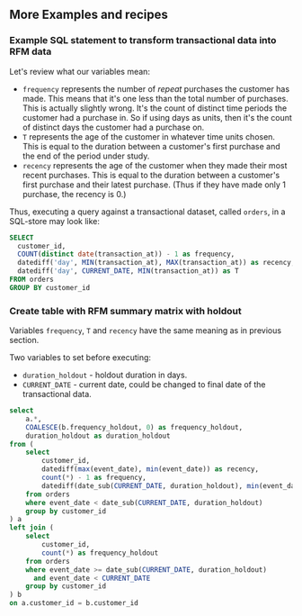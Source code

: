 ## More Examples and recipes

### Example SQL statement to transform transactional data into RFM data

Let's review what our variables mean:

- `frequency` represents the number of *repeat* purchases the customer has made. This means that it's one less than the total number of purchases. This is actually slightly wrong. It's the count of distinct time periods the customer had a purchase in. So if using days as units, then it's the count of distinct days the customer had a purchase on.   
- `T` represents the age of the customer in whatever time units chosen. This is equal to the duration between a customer's first purchase and the end of the period under study.
- `recency` represents the age of the customer when they made their most recent purchases. This is equal to the duration between a customer's first purchase and their latest purchase. (Thus if they have made only 1 purchase, the recency is 0.)

Thus, executing a query against a transactional dataset, called `orders`, in a SQL-store may look like:

```sql
SELECT
  customer_id,
  COUNT(distinct date(transaction_at)) - 1 as frequency,
  datediff('day', MIN(transaction_at), MAX(transaction_at)) as recency,
  datediff('day', CURRENT_DATE, MIN(transaction_at)) as T
FROM orders
GROUP BY customer_id
```

### Create table with RFM summary matrix with holdout

Variables `frequency`, `T` and `recency` have the same meaning as in previous section.

Two variables to set before executing:

- `duration_holdout` - holdout duration in days.
- `CURRENT_DATE` - current date, could be changed to final date of the transactional data.

```sql
select
    a.*,
    COALESCE(b.frequency_holdout, 0) as frequency_holdout,
    duration_holdout as duration_holdout
from (
    select
        customer_id,
        datediff(max(event_date), min(event_date)) as recency,
        count(*) - 1 as frequency,
        datediff(date_sub(CURRENT_DATE, duration_holdout), min(event_date)) as T
    from orders
    where event_date < date_sub(CURRENT_DATE, duration_holdout)
    group by customer_id
) a
left join (
    select
        customer_id,
        count(*) as frequency_holdout
    from orders
    where event_date >= date_sub(CURRENT_DATE, duration_holdout)
      and event_date < CURRENT_DATE
    group by customer_id
) b
on a.customer_id = b.customer_id
```
